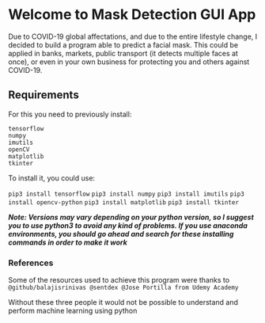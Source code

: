 # Welcome to Mask Detection GUI App
Due to COVID-19 global affectations, and due to the entire lifestyle change, I decided to build a program able to 
predict a facial mask. This could be applied in banks, markets, public transport (it detects multiple faces at once), or even in your
own business for protecting you and others against COVID-19.
## Requirements
For this you need to previously install:
```
tensorflow
numpy
imutils
openCV
matplotlib
tkinter
```

To install it, you could use:

`pip3 install tensorflow`
`pip3 install numpy`
`pip3 install imutils`
`pip3 install opencv-python`
`pip3 install matplotlib`
`pip3 install tkinter`

***Note: Versions may vary depending on your python version, so I suggest you to use python3 to avoid any kind of problems. If you
use anaconda environments, you should go ahead and search for these installing commands in order to make it work***

### References
Some of the resources used to achieve this program were thanks to ```@github/balajisrinivas @sentdex @Jose Portilla from Udemy Academy```

Without these three people it would not be possible to understand and perform machine learning using python

